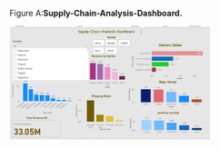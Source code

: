 Figure A:**Supply-Chain-Analysis-Dashboard.**

<img src="SupplyChain.png" alt="Graph 1" width="70%">
